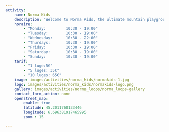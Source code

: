 ```yaml
---
activity:
    name: Norma Kids
    description: "Welcome to Norma Kids, the ultimate mountain playground where curiosity meets adventure! Specially designed for children aged 3 to 12, Norma Kids transforms the magic of the Alps into a wonderland of laughter, exploration, and snowy (or sunny!) surprises." 
    horaire:
        - "Monday:         10:30 - 19:00"
        - "Tuesday:        10:30 - 19:00"
        - "Wednesday:      10:30 - 22:00"
        - "Thurdays:       10:30 - 19:00"
        - "Friday:         10:30 - 19:00"
        - "Saturday:       10:30 - 19:00"
        - "Sunday:         10:30 - 19:00"
    tarif:
        - "1 luge:5€" 
        - "5 luges: 35€" 
        - "10 luges: 65€" 
    image: images/activities/norma_kids/normakids-1.jpg
    logo: images/activities/norma_kids/normakids-logo.png
    gallery: images/activities/norma_loops/norma_loops-gallery
    contact_form_action: none
    openstreet_map:
        enable: true
        latitude: 45.2011768133446 
        longitude: 6.696381917465995
        zoom : 15

---
```

